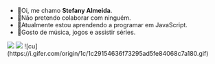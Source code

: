 - :kiss:Oi, me chamo **Stefany Almeida**.
- :ribbon:Não pretendo colaborar com ninguém.
- :kiss:Atualmente estou aprendendo a programar em JavaScript.
- :ribbon:Gosto de música, jogos e assistir séries.

 <img src="https://img.shields.io/badge/Scratch-4D97FF?style=for-the-badge&logo=Scratch&logoColor=white" />   
<img src="https://img.shields.io/badge/JavaScript-323330?style=for-the-badge&logo=javascript&logoColor=F7DF1E" />
![cu](https://i.gifer.com/origin/1c/1c29154636f73295ad5fe84068c7a180.gif)
<!---
 

ste-almeida/ste-almeida is a ✨ special ✨ repository because its `README.md` (this file) appears on your GitHub profile.
You can click the Preview link to take a look at your changes.
--->
